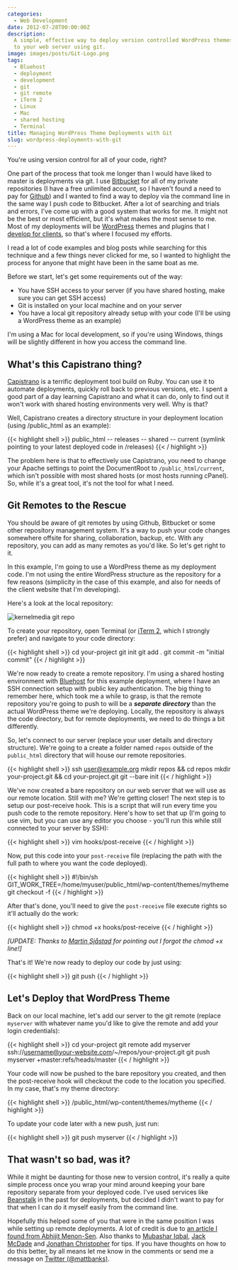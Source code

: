 ```yaml
---
categories:
  - Web Development
date: 2012-07-28T00:00:00Z
description:
  A simple, effective way to deploy version controlled WordPress themes
  to your web server using git.
image: images/posts/Git-Logo.png
tags:
  - Bluehost
  - deployment
  - development
  - git
  - git remote
  - iTerm 2
  - Linux
  - Mac
  - shared hosting
  - Terminal
title: Managing WordPress Theme Deployments with Git
slug: wordpress-deployments-with-git
---
```


You're using version control for all of your code, right?

One part of the process that took me longer than I would have liked to master is deployments via git. I use [Bitbucket][bitbucket] for all of my private repositories (I have a free unlimited account, so I haven't found a need to pay for [Github][github]) and I wanted to find a way to deploy via the command line in the same way I push code to Bitbucket. After a lot of searching and trials and errors, I've come up with a good system that works for me. It might not be the best or most efficient, but it's what makes the most sense to me. Most of my deployments will be [WordPress][wordpress] themes and plugins that I [develop for clients][kernel], so that's where I focused my efforts.

I read a lot of code examples and blog posts while searching for this technique and a few things never clicked for me, so I wanted to highlight the process for anyone that might have been in the same boat as me.

Before we start, let's get some requirements out of the way:

- You have SSH access to your server (if you have shared hosting, make sure you can get SSH access)
- Git is installed on your local machine and on your server
- You have a local git repository already setup with your code (I'll be using a WordPress theme as an example)

I'm using a Mac for local development, so if you're using Windows, things will be slightly different in how you access the command line.

## What's this Capistrano thing?

[Capistrano][capistrano] is a terrific deployment tool build on Ruby. You can use it to automate deployments, quickly roll back to previous versions, etc. I spent a good part of a day learning Capistrano and what it can do, only to find out it won't work with shared hosting environments very well. Why is that?

Well, Capistrano creates a directory structure in your deployment location (using /public_html as an example):

{{< highlight shell >}}
public_html
-- releases
-- shared
-- current (symlink pointing to your latest deployed code in /releases)
{{< / highlight >}}

The problem here is that to effectively use Capistrano, you need to change your Apache settings to point the DocumentRoot to `/public_html/current`, which isn't possible with most shared hosts (or most hosts running cPanel). So, while it's a great tool, it's not the tool for what I need.

## Git Remotes to the Rescue

You should be aware of git remotes by using Github, Bitbucket or some other repository management system. It's a way to push your code changes somewhere offsite for sharing, collaboration, backup, etc. With any repository, you can add as many remotes as you'd like. So let's get right to it.

In this example, I'm going to use a WordPress theme as my deployment code. I'm not using the entire WordPress structure as the repository for a few reasons (simplicity in the case of this example, and also for needs of the client website that I'm developing).

Here's a look at the local repository:

![kernelmedia git repo](/images/posts/kernelmedia-git-repo.jpg)

To create your repository, open Terminal (or [iTerm 2][iterm], which I strongly prefer) and navigate to your code directory:

{{< highlight shell >}}
cd your-project
git init
git add .
git commit -m "initial commit"
{{< / highlight >}}

We're now ready to create a remote repository. I'm using a shared hosting environment with [Bluehost][bluehost] for this example deployment, where I have an SSH connection setup with public key authentication. The big thing to remember here, which took me a while to grasp, is that the remote repository you're going to push to will be a **_separate directory_** than the actual WordPress theme we're deploying. Locally, the repository is always the code directory, but for remote deployments, we need to do things a bit differently.

So, let's connect to our server (replace your user details and directory structure). We're going to a create a folder named `repos` outside of the `public_html` directory that will house our remote repositories.

{{< highlight shell >}}
ssh user@example.org
mkdir repos && cd repos
mkdir your-project.git && cd your-project.git
git --bare init
{{< / highlight >}}

We've now created a bare repository on our web server that we will use as our remote location. Still with me? We're getting closer! The next step is to setup our post-receive hook. This is a script that will run every time you push code to the remote repository. Here's how to set that up (I'm going to use vim, but you can use any editor you choose - you'll run this while still connected to your server by SSH):

{{< highlight shell >}}
vim hooks/post-receive
{{< / highlight >}}

Now, put this code into your `post-receive` file (replacing the path with the full path to where you want the code deployed).

{{< highlight shell >}}
#!/bin/sh
GIT_WORK_TREE=/home/myuser/public_html/wp-content/themes/mytheme git checkout -f
{{< / highlight >}}

After that's done, you'll need to give the `post-receive` file execute rights so it'll actually do the work:

{{< highlight shell >}}
chmod +x hooks/post-receive
{{< / highlight >}}

_[UPDATE: Thanks to [Martin Sjåstad][martin] for pointing out I forgot the chmod +x line!]_

That's it! We're now ready to deploy our code by just using:

{{< highlight shell >}}
git push
{{< / highlight >}}

## Let's Deploy that WordPress Theme

Back on our local machine, let's add our server to the git remote (replace `myserver` with whatever name you'd like to give the remote and add your login credentials):

{{< highlight shell >}}
cd your-project
git remote add myserver ssh://username@your-website.com/~/repos/your-project.git
git push myserver +master:refs/heads/master
{{< / highlight >}}

Your code will now be pushed to the bare repository you created, and then the post-receive hook will checkout the code to the location you specified. In my case, that's my theme directory:

{{< highlight shell >}}
/public_html/wp-content/themes/mytheme
{{< / highlight >}}

To update your code later with a new push, just run:

{{< highlight shell >}}
git push myserver
{{< / highlight >}}

## That wasn't so bad, was it?

While it might be daunting for those new to version control, it's really a quite simple process once you wrap your mind around keeping your bare repository separate from your deployed code. I've used services like [Beanstalk][beanstalk] in the past for deployments, but decided I didn't want to pay for that when I can do it myself easily from the command line.

Hopefully this helped some of you that were in the same position I was while setting up remote deployments. A lot of credit is due to [an article I found from Abhijit Menon-Sen][howto]. Also thanks to [Mubashar Iqbal][mubs], [Jack McDade][jack] and [Jonathan Christopher][jonathan] for tips. If you have thoughts on how to do this better, by all means let me know in the comments or send me a message on [Twitter (@mattbanks)][twitter].

[bitbucket]: https://bitbucket.org/
[github]: https://github.com/
[wordpress]: http://wordpress.org
[kernel]: http://www.kernelcreativemedia.com
[capistrano]: https://github.com/capistrano/capistrano
[iterm]: https://www.iterm2.com/
[bluehost]: http://www.bluehost.com/track/mattbanks
[martin]: http://www.martinsjastad.com/
[beanstalk]: http://beanstalkapp.com/
[howto]: http://toroid.org/ams/git-website-howto
[mubs]: http://www.twitter.com/mubashariqbal
[jack]: https://twitter.com/jackmcdade
[jonathan]: https://twitter.com/jchristopher
[twitter]: https://twitter.com/mattbanks
